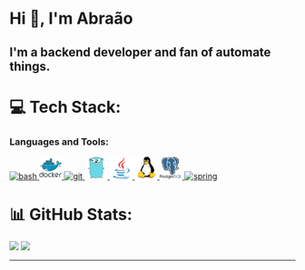 # Hi 👋, I'm Abraão
## I'm a backend developer and fan of automate things.

# 💻 Tech Stack:
<!-- ![Go](https://img.shields.io/badge/go-%2300ADD8.svg?style=flat&logo=go&logoColor=white) 
![Java](https://img.shields.io/badge/java-%23ED8B00.svg?style=flat&logo=java&logoColor=white) 
![Shell Script](https://img.shields.io/badge/shell_script-%23121011.svg?style=flat&logo=gnu-bash&logoColor=white) 
![Spring](https://img.shields.io/badge/spring-%236DB33F.svg?style=flat&logo=spring&logoColor=white) 
![Postgres](https://img.shields.io/badge/postgres-%23316192.svg?style=flat&logo=postgresql&logoColor=white) 
![Docker](https://img.shields.io/badge/docker-%230db7ed.svg?style=flat&logo=docker&logoColor=white)
![GIT](https://git-scm.com/) -->


<h3 align="left">Languages and Tools:</h3>
<p align="left"> 
  <a href="https://www.gnu.org/software/bash/" target="_blank" rel="noreferrer"> 
    <img src="https://www.vectorlogo.zone/logos/gnu_bash/gnu_bash-icon.svg" alt="bash" width="40" height="40"/> 
</a> 
  <a href="https://www.docker.com/" target="_blank" rel="noreferrer"> 
  <img src="https://raw.githubusercontent.com/devicons/devicon/master/icons/docker/docker-original-wordmark.svg" alt="docker" width="40" height="40"/> </a> 
  
  <a href="https://git-scm.com/" target="_blank" rel="noreferrer"> 
  <img src="https://www.vectorlogo.zone/logos/git-scm/git-scm-icon.svg" alt="git" width="40" height="40"/> </a> 
  <a href="https://golang.org" target="_blank" rel="noreferrer">
    <img src="https://raw.githubusercontent.com/devicons/devicon/master/icons/go/go-original.svg" alt="go" width="40" height="40"/> </a> 
  <a href="https://www.java.com" target="_blank" rel="noreferrer"> 
    <img src="https://raw.githubusercontent.com/devicons/devicon/master/icons/java/java-original.svg" alt="java" width="40" height="40"/> </a> <a href="https://www.linux.org/" target="_blank" rel="noreferrer">
  <img src="https://raw.githubusercontent.com/devicons/devicon/master/icons/linux/linux-original.svg" alt="linux" width="40" height="40"/> </a> <a href="https://www.postgresql.org" target="_blank" rel="noreferrer">
  <img src="https://raw.githubusercontent.com/devicons/devicon/master/icons/postgresql/postgresql-original-wordmark.svg" alt="postgresql" width="40" height="40"/> </a> 
  
  <a href="https://spring.io/" target="_blank" rel="noreferrer">
    <img src="https://www.vectorlogo.zone/logos/springio/springio-icon.svg" alt="spring" width="40" height="40"/> </a> </p>

# 📊 GitHub Stats:
<!-- ![](https://github-readme-stats.vercel.app/api?username=abraaolincoln&theme=dark&hide_border=false&include_all_commits=false&count_private=false)<br/> -->
![](https://github-readme-streak-stats.herokuapp.com/?user=abraaolincoln&theme=dark&hide_border=false)
![](https://github-readme-stats.vercel.app/api/top-langs/?username=abraaolincoln&theme=dark&hide_border=false&include_all_commits=false&count_private=false&layout=compact)

---
<!-- [![](https://visitcount.itsvg.in/api?id=abraaolincoln&icon=0&color=0)](https://visitcount.itsvg.in) -->

